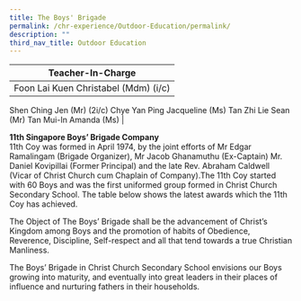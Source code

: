 ```yaml
---
title: The Boys' Brigade
permalink: /chr-experience/Outdoor-Education/permalink/
description: ""
third_nav_title: Outdoor Education
---
```

| Teacher-In-Charge | 
| -------- | 
| Foon Lai Kuen Christabel (Mdm) (i/c)
Shen Ching Jen (Mr) (2i/c)
Chye Yan Ping Jacqueline (Ms) 
Tan Zhi Lie Sean (Mr)
Tan Mui-In Amanda (Ms)
| 


<b> 11th Singapore Boys’ Brigade Company </b><br>
11th Coy was formed in April 1974, by the joint efforts of Mr Edgar Ramalingam (Brigade Organizer), Mr Jacob Ghanamuthu (Ex-Captain) Mr. Daniel Kovipillai (Former Principal) and the late Rev. Abraham Caldwell (Vicar of Christ Church cum Chaplain of Company).The 11th Coy started with 60 Boys and was the first uniformed group formed in Christ Church Secondary School.
The table below shows the latest awards which the 11th Coy has achieved.

The Object of The Boys’ Brigade shall be the advancement of Christ’s Kingdom among Boys and the promotion of habits of Obedience, Reverence, Discipline, Self-respect and all that tend towards a true Christian Manliness.

The Boys’ Brigade in Christ Church Secondary School envisions our Boys growing into maturity, and eventually into great leaders in their places of influence and nurturing fathers in their households.